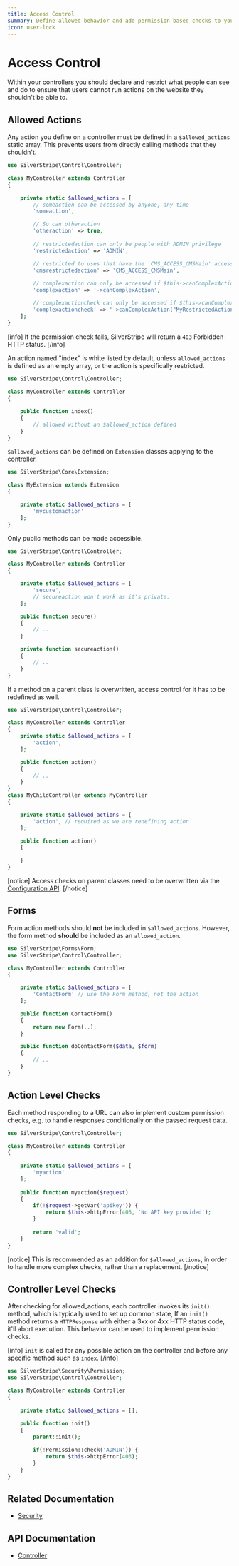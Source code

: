 ```yaml
---
title: Access Control
summary: Define allowed behavior and add permission based checks to your Controllers.
icon: user-lock
---
```


# Access Control

Within your controllers you should declare and restrict what people can see and do to ensure that users cannot run 
actions on the website they shouldn't be able to. 

## Allowed Actions

Any action you define on a controller must be defined in a `$allowed_actions` static array. This prevents users from
directly calling methods that they shouldn't.

```php
use SilverStripe\Control\Controller;

class MyController extends Controller 
{
    
    private static $allowed_actions = [
        // someaction can be accessed by anyone, any time
        'someaction', 

        // So can otheraction
        'otheraction' => true, 
        
        // restrictedaction can only be people with ADMIN privilege
        'restrictedaction' => 'ADMIN', 

        // restricted to uses that have the 'CMS_ACCESS_CMSMain' access
        'cmsrestrictedaction' => 'CMS_ACCESS_CMSMain',
        
        // complexaction can only be accessed if $this->canComplexAction() returns true.
        'complexaction' => '->canComplexAction',

        // complexactioncheck can only be accessed if $this->canComplexAction("MyRestrictedAction", false, 42) is true.
        'complexactioncheck' => '->canComplexAction("MyRestrictedAction", false, 42)',
    ];
}
```

[info]
If the permission check fails, SilverStripe will return a `403` Forbidden HTTP status.
[/info]

An action named "index" is white listed by default, unless `allowed_actions` is defined as an empty array, or the action 
is specifically restricted.

```php
use SilverStripe\Control\Controller;
 
class MyController extends Controller 
{

    public function index() 
    {
        // allowed without an $allowed_action defined
    }
}
```

`$allowed_actions` can be defined on `Extension` classes applying to the controller.

```php
use SilverStripe\Core\Extension;

class MyExtension extends Extension 
{

    private static $allowed_actions = [
        'mycustomaction'
    ];
}
```

Only public methods can be made accessible.

```php
use SilverStripe\Control\Controller;

class MyController extends Controller 
{

    private static $allowed_actions = [
        'secure',
        // secureaction won't work as it's private.
    ];

    public function secure() 
    {
        // ..
    }

    private function secureaction() 
    {
        // ..
    }
}

```

If a method on a parent class is overwritten, access control for it has to be redefined as well.

```php
use SilverStripe\Control\Controller;

class MyController extends Controller 
{
    private static $allowed_actions = [
        'action',
    ];

    public function action() 
    {
        // ..
    }
}
class MyChildController extends MyController 
{

    private static $allowed_actions = [
        'action', // required as we are redefining action
    ];

    public function action() 
    {

    }
}

```

[notice]
Access checks on parent classes need to be overwritten via the [Configuration API](../configuration).
[/notice]

## Forms

Form action methods should **not** be included in `$allowed_actions`. However, the form method **should** be included 
as an `allowed_action`.

```php
use SilverStripe\Forms\Form;
use SilverStripe\Control\Controller;

class MyController extends Controller 
{

    private static $allowed_actions = [
        'ContactForm' // use the Form method, not the action
    ];

    public function ContactForm() 
    {
        return new Form(..);
    }

    public function doContactForm($data, $form) 
    {
        // ..
    }
}

```

## Action Level Checks

Each method responding to a URL can also implement custom permission checks, e.g. to handle responses conditionally on 
the passed request data.

```php
use SilverStripe\Control\Controller;

class MyController extends Controller 
{
    
    private static $allowed_actions = [
        'myaction'
    ];
    
    public function myaction($request) 
    {
        if(!$request->getVar('apikey')) {
            return $this->httpError(403, 'No API key provided');
        } 
            
        return 'valid';
    }
}

```

[notice]
This is recommended as an addition for `$allowed_actions`, in order to handle more complex checks, rather than a 
replacement.
[/notice]

## Controller Level Checks

After checking for allowed_actions, each controller invokes its `init()` method, which is typically used to set up 
common state, If an `init()` method returns a `HTTPResponse` with either a 3xx or 4xx HTTP status code, it'll abort 
execution. This behavior can be used to implement permission checks.

[info]
`init` is called for any possible action on the controller and before any specific method such as `index`.
[/info]

```php
use SilverStripe\Security\Permission;
use SilverStripe\Control\Controller;

class MyController extends Controller 
{
    
    private static $allowed_actions = [];
    
    public function init() 
    {
        parent::init();

        if(!Permission::check('ADMIN')) {
            return $this->httpError(403);
        }
    }
}
```

## Related Documentation

* [Security](../security)

## API Documentation

* [Controller](api:SilverStripe\Control\Controller)

